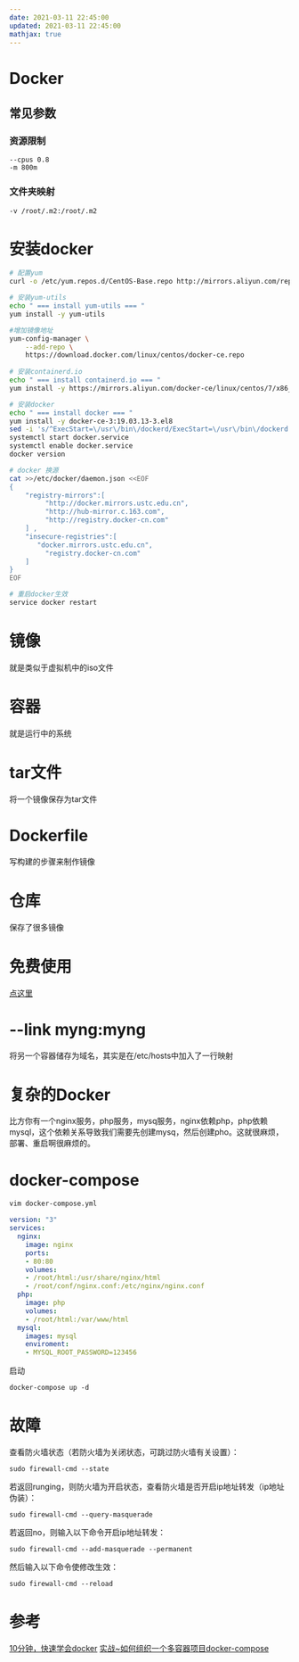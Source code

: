 ```yaml
---
date: 2021-03-11 22:45:00
updated: 2021-03-11 22:45:00
mathjax: true
---
```


# Docker

## 常见参数

### 资源限制

```
--cpus 0.8
-m 800m
```

### 文件夹映射

```
-v /root/.m2:/root/.m2
```

# 安装docker

```sh
# 配置yum
curl -o /etc/yum.repos.d/CentOS-Base.repo http://mirrors.aliyun.com/repo/Centos-8.repo

# 安装yum-utils
echo " === install yum-utils === "
yum install -y yum-utils

#增加镜像地址
yum-config-manager \
    --add-repo \
    https://download.docker.com/linux/centos/docker-ce.repo
    
# 安装containerd.io
echo " === install containerd.io === "
yum install -y https://mirrors.aliyun.com/docker-ce/linux/centos/7/x86_64/edge/Packages/containerd.io-1.2.6-3.3.el7.x86_64.rpm

# 安装docker
echo " === install docker === "
yum install -y docker-ce-3:19.03.13-3.el8
sed -i 's/^ExecStart=\/usr\/bin\/dockerd/ExecStart=\/usr\/bin\/dockerd --exec-opt native.cgroupdriver=systemd/' /usr/lib/systemd/system/docker.service
systemctl start docker.service
systemctl enable docker.service
docker version

# docker 换源
cat >>/etc/docker/daemon.json <<EOF
{
    "registry-mirrors":[
         "http://docker.mirrors.ustc.edu.cn",
         "http://hub-mirror.c.163.com",
         "http://registry.docker-cn.com"
    ] ,
    "insecure-registries":[
       "docker.mirrors.ustc.edu.cn",
         "registry.docker-cn.com"
    ]
}  
EOF

# 重启docker生效
service docker restart
```



# 镜像

就是类似于虚拟机中的iso文件
# 容器
就是运行中的系统
<!-- more -->
# tar文件
将一个镜像保存为tar文件
# Dockerfile
写构建的步骤来制作镜像
# 仓库
保存了很多镜像
# 免费使用
[点这里](https://labs.play-with-docker.com)
# --link myng:myng
将另一个容器储存为域名，其实是在/etc/hosts中加入了一行映射
# 复杂的Docker
比方你有一个nginx服务，php服务，mysq服务，nginx依赖php，php依赖mysql，这个依赖关系导致我们需要先创建mysq，然后创建pho。这就很麻烦，部署、重启啊很麻烦的。
# docker-compose
```sh
vim docker-compose.yml
```
```yml
version: "3"
services:
  nginx:
    image: nginx
    ports:
    - 80:80
    volumes:
    - /root/html:/usr/share/nginx/html
    - /root/conf/nginx.conf:/etc/nginx/nginx.conf
  php:
    image: php
    volumes:
    - /root/html:/var/www/html
  mysql:
    images: mysql
    enviroment:
    - MYSQL_ROOT_PASSWORD=123456
```
启动
```
docker-compose up -d
```
# 故障

查看防火墙状态（若防火墙为关闭状态，可跳过防火墙有关设置）：

`sudo firewall-cmd --state`

若返回runging，则防火墙为开启状态，查看防火墙是否开启ip地址转发（ip地址伪装）：

`sudo firewall-cmd --query-masquerade`

若返回no，则输入以下命令开启ip地址转发：

`sudo firewall-cmd --add-masquerade --permanent`

然后输入以下命令使修改生效：

`sudo firewall-cmd --reload`


# 参考

[10分钟，快速学会docker](https://www.bilibili.com/video/av58402749)
[实战~如何组织一个多容器项目docker-compose](https://www.bilibili.com/video/BV1Wt411w72h?from=search&seid=8050868676251482351)